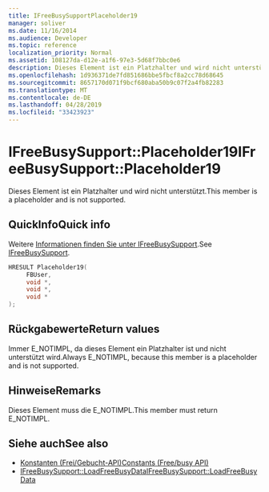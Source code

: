 ```yaml
---
title: IFreeBusySupportPlaceholder19
manager: soliver
ms.date: 11/16/2014
ms.audience: Developer
ms.topic: reference
localization_priority: Normal
ms.assetid: 108127da-d12e-a1f6-97e3-5d68f7bbc0e6
description: Dieses Element ist ein Platzhalter und wird nicht unterstützt.
ms.openlocfilehash: 1d936371de7fd851686bbe5fbcf8a2cc78d68645
ms.sourcegitcommit: 8657170d071f9bcf680aba50b9c07f2a4fb82283
ms.translationtype: MT
ms.contentlocale: de-DE
ms.lasthandoff: 04/28/2019
ms.locfileid: "33423923"
---
```

# <a name="ifreebusysupportplaceholder19"></a><span data-ttu-id="914ec-103">IFreeBusySupport::Placeholder19</span><span class="sxs-lookup"><span data-stu-id="914ec-103">IFreeBusySupport::Placeholder19</span></span>

<span data-ttu-id="914ec-104">Dieses Element ist ein Platzhalter und wird nicht unterstützt.</span><span class="sxs-lookup"><span data-stu-id="914ec-104">This member is a placeholder and is not supported.</span></span>
  
## <a name="quick-info"></a><span data-ttu-id="914ec-105">QuickInfo</span><span class="sxs-lookup"><span data-stu-id="914ec-105">Quick info</span></span>

<span data-ttu-id="914ec-106">Weitere [Informationen finden Sie unter IFreeBusySupport](ifreebusysupport.md).</span><span class="sxs-lookup"><span data-stu-id="914ec-106">See [IFreeBusySupport](ifreebusysupport.md).</span></span>
  
```cpp
HRESULT Placeholder19( 
     FBUser, 
     void *,  
     void *,  
     void * 
);
```

## <a name="return-values"></a><span data-ttu-id="914ec-107">Rückgabewerte</span><span class="sxs-lookup"><span data-stu-id="914ec-107">Return values</span></span>

<span data-ttu-id="914ec-108">Immer E_NOTIMPL, da dieses Element ein Platzhalter ist und nicht unterstützt wird.</span><span class="sxs-lookup"><span data-stu-id="914ec-108">Always E_NOTIMPL, because this member is a placeholder and is not supported.</span></span>
  
## <a name="remarks"></a><span data-ttu-id="914ec-109">Hinweise</span><span class="sxs-lookup"><span data-stu-id="914ec-109">Remarks</span></span>

<span data-ttu-id="914ec-110">Dieses Element muss die E_NOTIMPL.</span><span class="sxs-lookup"><span data-stu-id="914ec-110">This member must return E_NOTIMPL.</span></span>
  
## <a name="see-also"></a><span data-ttu-id="914ec-111">Siehe auch</span><span class="sxs-lookup"><span data-stu-id="914ec-111">See also</span></span>

- [<span data-ttu-id="914ec-112">Konstanten (Frei/Gebucht-API)</span><span class="sxs-lookup"><span data-stu-id="914ec-112">Constants (Free/busy API)</span></span>](constants-free-busy-api.md) 
- [<span data-ttu-id="914ec-113">IFreeBusySupport::LoadFreeBusyData</span><span class="sxs-lookup"><span data-stu-id="914ec-113">IFreeBusySupport::LoadFreeBusyData</span></span>](ifreebusysupport-loadfreebusydata.md)

